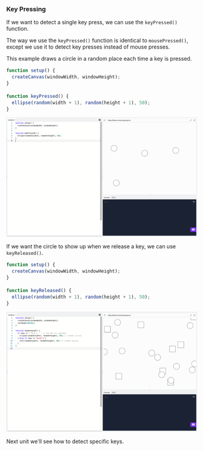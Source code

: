 ### Key Pressing

If we want to detect a single key press, we can use the `keyPressed()` function. 

The way we use the `keyPressed()` function is identical to `mousePressed()`, except we use it to detect key presses instead of mouse presses. 

This example draws a circle in a random place each time a key is pressed.

```js
function setup() {
  createCanvas(windowWidth, windowHeight);
}

function keyPressed() {
  ellipse(random(width + 1), random(height + 1), 50);
}
```

![](../../Images/Key_Pressed.png)

If we want the circle to show up when we release a key, we can use `keyReleased()`.

```js
function setup() {
  createCanvas(windowWidth, windowHeight);
}

function keyReleased() {
  ellipse(random(width + 1), random(height + 1), 50);
}
```

![](../../Images/Key_Released.png)

Next unit we'll see how to detect specific keys.
